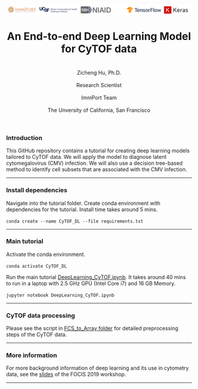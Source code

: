 ![alt text](Data/header.png)

<center> <h1> An End-to-end Deep Learning Model for CyTOF data <h1> </center>
<center>Zicheng Hu, Ph.D.</center><br/>
<center>Research Scientist</center><br/>
<center>ImmPort Team</center><br/>
<center>The Unversity of California, San Francisco</center><br/><br/>

### Introduction
This GitHub repository contains a tutorial for creating deep learning models tailored to CyTOF data. We will apply the model to diagnose latent cytomegalovirus (CMV) infection. We will also use a decision tree-based method to identify cell subsets that are associated with the CMV infection. 

<hr>

### Install dependencies
Navigate into the tutorial folder. Create conda environment with dependencies for the tutorial. Install time takes around 5 mins.  

```conda create --name CyTOF_DL --file requirements.txt```

<hr>

### Main tutorial
Activate the conda environment.

```conda activate CyTOF_DL```

Run the main tutorial [DeepLearning_CyTOF.ipynb](https://github.com/hzc363/DeepLearningCyTOF/blob/master/DeepLearning_CyTOF.ipynb). It takes around 40 mins to run in a laptop with 2.5 GHz GPU (Intel Core i7) and 16 GB Memory. 

```jupyter notebook DeepLearning_CyTOF.ipynb```

<hr>

### CyTOF data processing
Please see the script in [FCS_to_Array folder](https://github.com/hzc363/DeepLearningCyTOF/tree/master/FCS_to_Array) for detailed preprocessing steps of the CyTOF data. 

<hr>

### More information
For more background information of deep learning and its use in cytometry data, see the [slides](https://github.com/hzc363/DeepLearningCyTOF/blob/master/FOCIS_deeplearning.pdf) of the FOCIS 2019 workshop. 

<hr>
